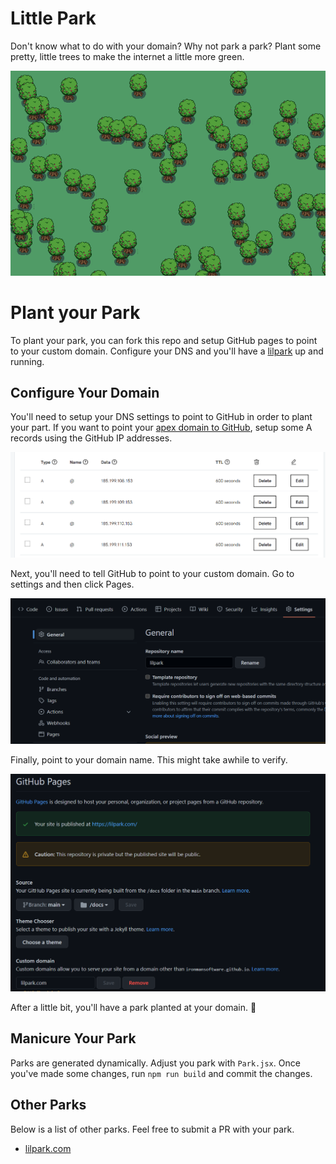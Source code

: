 # Little Park

Don't know what to do with your domain? Why not park a park? Plant some pretty, little trees to make the internet a little more green.

![](/imgs/park.png)

# Plant your Park

To plant your park, you can fork this repo and setup GitHub pages to point to your custom domain. Configure your DNS and you'll have a [lilpark](https://lilpark.com) up and running. 

## Configure Your Domain

You'll need to setup your DNS settings to point to GitHub in order to plant your part. If you want to point your [apex domain to GitHub](https://docs.github.com/en/pages/configuring-a-custom-domain-for-your-github-pages-site/managing-a-custom-domain-for-your-github-pages-site#configuring-an-apex-domain), setup some A records using the GitHub IP addresses. 

![](/imgs/dns.png)

Next, you'll need to tell GitHub to point to your custom domain. Go to settings and then click Pages.

![](/imgs/settings.png)

Finally, point to your domain name. This might take awhile to verify. 

![](imgs/domain.png)

After a little bit, you'll have a park planted at your domain. 🥳

## Manicure Your Park

Parks are generated dynamically. Adjust you park with `Park.jsx`. Once you've made some changes, run `npm run build` and commit the changes.

## Other Parks

Below is a list of other parks. Feel free to submit a PR with your park. 

- [lilpark.com](lilpark.com)